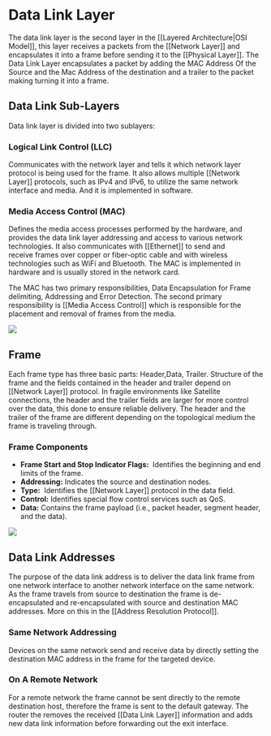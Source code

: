 # Data Link Layer
The data link layer is the second layer in the [[Layered Architecture|OSI Model]], this layer receives  a packets from the [[Network Layer]] and encapsulates it into a frame before sending it to the [[Physical Layer]]. The Data Link Layer encapsulates a packet by adding the MAC Address Of the Source and the Mac Address of the destination and a trailer to the packet making turning it into a frame.

## Data Link Sub-Layers
Data link layer is divided into two sublayers:
### Logical Link Control (LLC)
Communicates with the network layer and tells it which network layer protocol is being used for the frame. It also allows multiple [[Network Layer]] protocols, such as IPv4 and IPv6, to utilize the same network interface and media. And it is implemented in software.

### Media Access Control (MAC)
Defines the media access processes performed by the hardware, and provides the data link layer addressing and access to various network technologies. It also communicates with [[Ethernet]] to send and receive frames over copper or fiber-optic cable and with wireless technologies such as WiFi and Bluetooth. The MAC is implemented in hardware and is usually stored in the network card.

The MAC has two primary responsibilities, Data Encapsulation for Frame delimiting, Addressing and Error Detection. The second primary responsibility is [[Media Access Control]] which is responsible for the placement and removal of frames from the media.

![](https://subnetbytes.com/wp-content/uploads/2021/05/Datalinklayer-b.png)

## Frame
Each frame type has three basic parts: Header,Data, Trailer. Structure of the frame and the fields contained in the header and trailer depend on [[Network Layer]] protocol. In fragile environments like Satellite connections, the header and the trailer fields are larger for more control over the data, this done to ensure reliable delivery. The header and the trailer of the frame are different depending on the topological medium the frame is traveling through.

### Frame Components
* **Frame Start and Stop Indicator Flags:**  Identifies the beginning and end limits of the frame.
* **Addressing:** Indicates the source and destination nodes.
* **Type:**  Identifies the [[Network Layer]] protocol in the data field.
* **Control:** Identifies special flow control services such as QoS.
* **Data:** Contains the frame payload (i.e., packet header, segment header, and the data).

![](https://i0.wp.com/networkustad.com/wp-content/uploads/2019/06/Datal-link-layer-frame-fields.png)


## Data Link Addresses 
The purpose of the data link address is to deliver the data link frame from one network interface to another network interface on the same network. As the frame travels from source to destination the frame is de-encapsulated and re-encapsulated with source and destination MAC addresses. More on this in the [[Address Resolution Protocol]].

### Same Network Addressing
Devices on the same network send and receive data by directly setting the destination MAC address in the frame for the targeted device.

### On A Remote Network
For a remote network the frame cannot be sent directly to the remote destination host, therefore the frame is sent to the default gateway. The router the removes the received [[Data Link Layer]] information and adds new data link information before forwarding out the exit interface.
